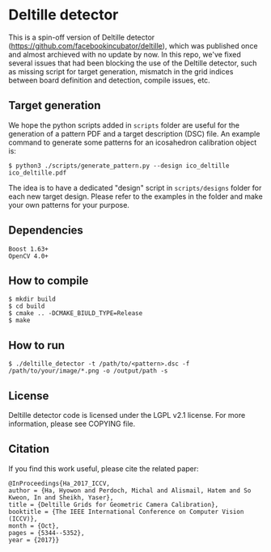# Deltille detector
This is a spin-off version of Deltille detector (https://github.com/facebookincubator/deltille), which was published once and almost archieved with no update by now. In this repo, we've fixed several issues that had been blocking the use of the Deltille detector, such as missing script for target generation, mismatch in the grid indices between board definition and detection, compile issues, etc. 

## Target generation
We hope the python scripts added in `scripts` folder are useful for the generation of a pattern PDF and a target description (DSC) file. An example command to generate some patterns for an icosahedron calibration object is:
```
$ python3 ./scripts/generate_pattern.py --design ico_deltille ico_deltille.pdf
```
The idea is to have a dedicated "design" script in `scripts/designs` folder for each new target design.
Please refer to the examples in the folder and make your own patterns for your purpose.

## Dependencies
```
Boost 1.63+
OpenCV 4.0+ 
```

## How to compile
```
$ mkdir build
$ cd build
$ cmake .. -DCMAKE_BIULD_TYPE=Release
$ make
```

## How to run
```
$ ./deltille_detector -t /path/to/<pattern>.dsc -f /path/to/your/image/*.png -o /output/path -s
```

## License
Deltille detector code is licensed under the LGPL v2.1 license. For more
information, please see COPYING file.

## Citation
If you find this work useful, please cite the related paper:
```
@InProceedings{Ha_2017_ICCV,
author = {Ha, Hyowon and Perdoch, Michal and Alismail, Hatem and So Kweon, In and Sheikh, Yaser},
title = {Deltille Grids for Geometric Camera Calibration},
booktitle = {The IEEE International Conference on Computer Vision (ICCV)},
month = {Oct},
pages = {5344--5352},
year = {2017}}
```
